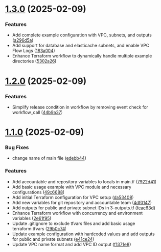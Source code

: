 # [1.3.0](https://github.com/lroquec/aws-vpc-module/compare/v1.2.0...v1.3.0) (2025-02-09)


### Features

* Add complete example configuration with VPC, subnets, and outputs ([a296d5a](https://github.com/lroquec/aws-vpc-module/commit/a296d5a0838dc792412972c13bb36637b7cd64be))
* Add support for database and elasticache subnets, and enable VPC Flow Logs ([183a004](https://github.com/lroquec/aws-vpc-module/commit/183a0040fd49cb6e3f0908e14c6072e2cb89de79))
* Enhance Terraform workflow to dynamically handle multiple example directories ([5302a26](https://github.com/lroquec/aws-vpc-module/commit/5302a2664c7ab625a810036f620e5258cbcbc467))



# [1.2.0](https://github.com/lroquec/aws-vpc-module/compare/v1.1.0...v1.2.0) (2025-02-09)


### Features

* Simplify release condition in workflow by removing event check for workflow_call ([44b9a37](https://github.com/lroquec/aws-vpc-module/commit/44b9a371f8aea3ec96a04678836eee8b5bf6cc1e))



# [1.1.0](https://github.com/lroquec/aws-vpc-module/compare/v1.0.0...v1.1.0) (2025-02-09)


### Bug Fixes

* change name of main file ([edebb44](https://github.com/lroquec/aws-vpc-module/commit/edebb4483c90d56cbb05fd046e8e47d7ecf260e3))


### Features

* Add accountable and repository variables to locals in main.tf ([7922d41](https://github.com/lroquec/aws-vpc-module/commit/7922d41a2919f716068be4814c6abbad0acd4e6e))
* Add basic usage example with VPC module and necessary configurations ([49c6688](https://github.com/lroquec/aws-vpc-module/commit/49c66886e8f601d72e1db9de142618136f99556c))
* Add initial Terraform configuration for VPC setup ([da53408](https://github.com/lroquec/aws-vpc-module/commit/da534082c2e7a0cf6c6b8260c83625699cb900a0))
* Add new variables for git repository and accountable team ([4df0147](https://github.com/lroquec/aws-vpc-module/commit/4df014763992e4c262067847297775b1c82b8c86))
* Add outputs for public and private subnet IDs in 3-outputs.tf ([feac63d](https://github.com/lroquec/aws-vpc-module/commit/feac63dbce042c993cfd8c066a16ac6e2d085cbb))
* Enhance Terraform workflow with concurrency and environment variables ([2e61f95](https://github.com/lroquec/aws-vpc-module/commit/2e61f951dd927ae67e3bd870e97e62ea58384d39))
* Update .gitignore to exclude tfvars files and add basic usage terraform.tfvars ([29b0c74](https://github.com/lroquec/aws-vpc-module/commit/29b0c741cd8c0b93b404d64ccd10dc58cf8f024c))
* Update example configuration with hardcoded values and add outputs for public and private subnets ([e41ce24](https://github.com/lroquec/aws-vpc-module/commit/e41ce247bf0dbe035a6b7320acda89db3b1fac38))
* Update VPC name format and add VPC ID output ([f1371e8](https://github.com/lroquec/aws-vpc-module/commit/f1371e898d881a7775fddb5aafb38bdefe4d7d57))



